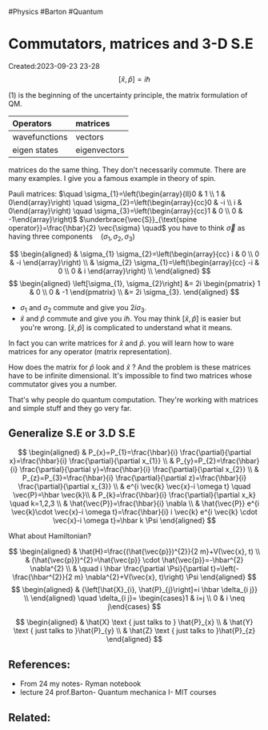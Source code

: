 #Physics #Barton #Quantum 
# Commutators, matrices and 3-D S.E
Created:2023-09-23 23-28
$$
\begin{equation*}
[\hat{x}, \hat{p}]=i \hbar \tag{1}
\end{equation*}
$$

$(1)$ is the beginning of the uncertainty principle, the matrix formulation of QM.

| Operators | matrices |
| :--- | :--- |
| wavefunctions | vectors |
| eigen states | eigenvectors |

matrices do the same thing. They don't necessarily commute. There are many examples. I give you a famous example in theory of spin.

Pauli matrices: $\quad \sigma_{1}=\left(\begin{array}{ll}0 & 1 \\ 1 & 0\end{array}\right) \quad \sigma_{2}=\left(\begin{array}{cc}0 & -i \\ i & 0\end{array}\right) \quad \sigma_{3}=\left(\begin{array}{cc}1 & 0 \\ 0 & -1\end{array}\right)$
$\underbrace{\vec{S}}_{\text{spine operator}}=\frac{\hbar}{2} \vec{\sigma} \quad$ you have to think $\vec{\sigma}$ as having three components$\quad\left(\sigma_{1}, \sigma_{2}, \sigma_{3}\right)$
 

$$
\begin{aligned}
& \sigma_{1} \sigma_{2}=\left(\begin{array}{cc}
i & 0 \\
0 & -i
\end{array}\right) \\
& \sigma_{2} \sigma_{1}=\left(\begin{array}{cc}
-i & 0 \\
0 & i
\end{array}\right) \\
\end{aligned}
$$
$$
\begin{aligned}
\left[\sigma_{1}, \sigma_{2}\right] &= 2i 
\begin{pmatrix}
1 & 0 \\
0 & -1
\end{pmatrix} \\
&= 2i \sigma_{3}.
\end{aligned}
$$

- $\sigma_{1}$ and $\sigma_{2}$ commute and give you $2 i \sigma_{3}$.
- $\hat{x}$ and $\hat{p}$ commute and give you $i \hbar$.
You may think $[\hat{x}, \hat{p}]$ is easier but you're wrong. $[\hat{x}, \hat{p}]$ is complicated to understand what it means.

In fact you can write matrices for $\hat{x}$ and $\hat{p}$. you will learn how to ware matrices for any operator (matrix representation).

How does the matrix for $\hat{p}$ look and $\hat{x}$ ?
And the problem is these matrices have to be infinite dimensional. It's impossible to find two matrices whose commutator gives you a number.

That's why people do quantum computation. They're working with matrices and simple stuff and they go very far.

## Generalize S.E or 3.D S.E

$$
\begin{aligned}
& P_{x}=P_{1}=\frac{\hbar}{i} \frac{\partial}{\partial x}=\frac{\hbar}{i} \frac{\partial}{\partial x_{1}} \\
& P_{y}=P_{2}=\frac{\hbar}{i} \frac{\partial}{\partial y}=\frac{\hbar}{i} \frac{\partial}{\partial x_{2}} \\
& P_{z}=P_{3}=\frac{\hbar}{i} \frac{\partial}{\partial z}=\frac{\hbar}{i} \frac{\partial}{\partial x_{3}} \\
& e^{i \vec{k} \vec{x}-i \omega t} \quad \vec{P}=\hbar \vec{k}\\
& P_{k}=\frac{\hbar}{i} \frac{\partial}{\partial x_k} \quad k=1,2,3 \\
& \hat{\vec{P}}=\frac{\hbar}{i} \nabla \\
& \hat{\vec{P}} e^{i \vec{k}\cdot \vec{x}-i \omega t}=\frac{\hbar}{i} i \vec{k} e^{i \vec{k} \cdot \vec{x}-i \omega t}=\hbar k \Psi
\end{aligned}
$$

What about Hamiltonian?

$$
\begin{aligned}
& \hat{H}=\frac{(\hat{\vec{p}})^{2}}{2 m}+V(\vec{x}, t) \\
& (\hat{\vec{p}})^{2}=\hat{\vec{p}} \cdot \hat{\vec{p}}=-\hbar^{2} \nabla^{2} \\
& \quad i \hbar \frac{\partial \Psi}{\partial t}=\left(-\frac{\hbar^{2}}{2 m} \nabla^{2}+V(\vec{x}, t)\right) \Psi
\end{aligned}
$$
$$
\begin{aligned}
& {\left[\hat{X}_{i}, \hat{P}_{j}\right]=i \hbar \delta_{i j}} \\
\end{aligned} \quad \delta_{i j}= \begin{cases}1 & i=j \\
0 & i \neq j\end{cases}
$$

$$
\begin{aligned}
& \hat{X} \text { just talks to } \hat{P}_{x} \\
& \hat{Y} \text { just talks to }\hat{P}_{y} \\
& \hat{Z} \text { just talks to }\hat{P}_{z}
\end{aligned}
$$



## References:
- From 24 my notes- Ryman notebook
- lecture 24 prof.Barton- Quantum mechanica I- MIT courses

## Related:



